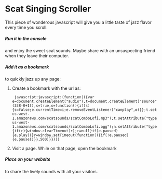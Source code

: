 # Scat Singing Scroller #

This piece of wonderous javascript will give you a little taste of jazz flavor every time you scroll.

##### Run it in the console
and enjoy the sweet scat sounds. Maybe share with an unsuspecting friend when they leave their computer.

##### Add it as a bookmark 
to quickly jazz up any page:

1. Create a bookmark with the url as:


        javascript:javascript:(function(){var e=document.createElement("audio"),t=document.createElement("source"),n=document.createElement("source"),r=null,i=Math.floor(Math.random()*(338-0+1)),s=true,o=function(){if(s){s=false;e.currentTime=i;e.removeEventListener("canplay",o)}};t.setAttribute("src","https://s3-us-west-1.amazonaws.com/scatsounds/scatComboLofi.mp3");t.setAttribute("type","audio/mpeg");n.setAttribute("src","https://s3-us-west-1.amazonaws.com/scatsounds/scatComboLofi.ogg");n.setAttribute("type","audio/ogg");e.appendChild(t);e.appendChild(n);e.setAttribute("preload","auto");e.setAttribute("loop","true");document.body.appendChild(e);e.addEventListener("canplay",o);window.onscroll=function(t){if(r){window.clearTimeout(r);r=null}if(e.paused){e.play()}r=window.setTimeout(function(){if(!e.paused){e.pause()}},500)}})()


2. Visit a page. While on that page, open the bookmark

##### Place on your website 
to share the lively sounds with all your visitors.
